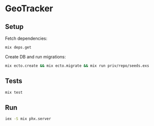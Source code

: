 # GeoTracker

## Setup

Fetch dependencies:

```sh
mix deps.get
```

Create DB and run migrations:

```sh
mix ecto.create && mix ecto.migrate && mix run priv/repo/seeds.exs
```

## Tests

```sh
mix test
```

## Run

```sh
iex -S mix phx.server
```
